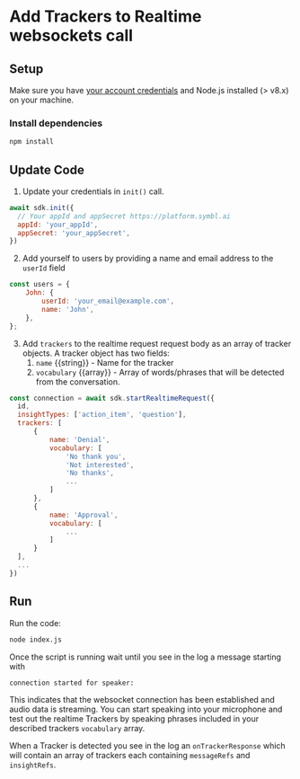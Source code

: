 # Add Trackers to Realtime websockets call

## Setup

Make sure you have [your account credentials](https://platform.symbl.ai/#/home)
and Node.js installed (> v8.x) on your machine.

### Install dependencies

```bash
npm install
```

## Update Code

1. Update your credentials in `init()` call.

```javascript
await sdk.init({
  // Your appId and appSecret https://platform.symbl.ai
  appId: 'your_appId',
  appSecret: 'your_appSecret',
})
```
2. Add yourself to users by providing a name and email address to the `userId` field

```javascript
const users = {
    John: {
        userId: 'your_email@example.com',
        name: 'John',
    },
};
```

3. Add `trackers` to the realtime request request body as an array of tracker objects. A tracker object has two fields:
    1. `name` {{string}} - Name for the tracker
    2. `vocabulary` {{array}} - Array of words/phrases that will be detected from the conversation.

```javascript
const connection = await sdk.startRealtimeRequest({
  id,
  insightTypes: ['action_item', 'question'],
  trackers: [
      {
          name: 'Denial',
          vocabulary: [
              'No thank you',
              'Not interested',
              'No thanks',
              ...
          ]
      },
      {
          name: 'Approval',
          vocabulary: [
              ...
          ]
      }
  ],
  ...
})

```

## Run

Run the code:

```bash
node index.js
```

Once the script is running wait until you see in the log a message starting with
```
connection started for speaker:
```
This indicates that the websocket connection has been established and audio data is streaming.
You can start speaking into your microphone and test out the realtime Trackers by speaking phrases included in your described trackers `vocabulary` array.

When a Tracker is detected you see in the log an `onTrackerResponse` which will contain an array of trackers each containing `messageRefs` and `insightRefs`.
